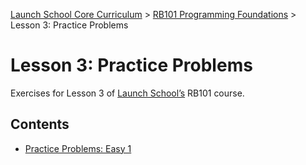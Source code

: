 [Launch School Core Curriculum](/README.md) >
[RB101 Programming Foundations](/rb101/rb101_notes.md) >
Lesson 3: Practice Problems

# Lesson 3: Practice Problems

Exercises for Lesson 3 of [Launch School’s](https://launchschool.com) RB101 course.

## Contents
* [Practice Problems: Easy 1](practice-problems-easy-1.md)
